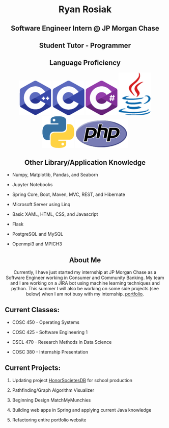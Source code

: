 <h1> <div align="center">Ryan Rosiak</div> </h1>
<h2> <div align="center">Software Engineer Intern @ JP Morgan Chase</div> </h2>
<h2> <div align="center">Student Tutor - Programmer</div> </h2>
<h2> <div align="center">Language Proficiency</div> </h2>
<div align="center">
  <img src="Pictures/cpp.png" width="100"></img>
  <img src="Pictures/c.png" width="100"></img>
  <img src="Pictures/csharp.png" width="100"></img>
  <img src="Pictures/java.png" width="100"></img>
  <img src="Pictures/python.png" width="100"></img>
  <img src="Pictures/php2.png" width="165"></img>
</div>
<h2> <div align="center">Other Library/Application Knowledge</div> </h2>
<ul>
  <li><p>Numpy, Matplotlib, Pandas, and Seaborn</p></li>
  <li><p>Jupyter Notebooks</p></li>
  <li><p>Spring Core, Boot, Maven, MVC, REST, and Hibernate</p></li>
  <li><p>Microsoft Server using Linq</p></li>
  <li><p>Basic XAML, HTML, CSS, and Javascript</p></li>
  <li><p>Flask</p></li>
  <li><p>PostgreSQL and MySQL</p></li>
  <li><p>Openmpi3 and MPICH3</p></li>
</ul>
<h2> <div align="center">About Me</div> </h2>
<div align="center"><p>Currently, I have just started my internship at JP Morgan Chase as a Software Engineer working in Consumer and Community Banking. My team and I are working on a JIRA bot using machine learning techniques and python. This summer I will also be working on some side projects (see below) when I am not busy with my internship.
 <a href="http://spa542.pythonanywhere.com/index.html">portfolio</a>.</p></div>
<h2> <div align="left">Current Classes:</div> </h2>
<ul>
  <li><p>COSC 450 - Operating Systems</p></li>
  <li><p>COSC 425 - Software Engineering 1</p></li>
  <li><p>DSCL 470 - Research Methods in Data Science</p></li>
  <li><p>COSC 380 - Internship Presentation</p></li>
</ul>
<h2> <div align="left">Current Projects:</div> </h2>
<ol>
  <li><p>Updating project <a href="https://github.com/spa542/HonorSocietiesDB">HonorSocietesDB</a> for school production</p></li>
  <li><p>Pathfinding/Graph Algorithm Visualizer</p></li>
  <li><p>Beginning Design MatchMyMunchies</p></li>
  <li><p>Building web apps in Spring and applying current Java knowledge</p></li>
  <li><p>Refactoring entire portfolio website
</ol>
<!--
**spa542/spa542** is a ✨ _special_ ✨ repository because its `README.md` (this file) appears on your GitHub profile.

Here are some ideas to get you started:

- 🔭 I’m currently working on ...
- 🌱 I’m currently learning ...
- 👯 I’m looking to collaborate on ...
- 🤔 I’m looking for help with ...
- 💬 Ask me about ...
- 📫 How to reach me: ...
- 😄 Pronouns: ...
- ⚡ Fun fact: ...
-->
